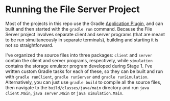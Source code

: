 # Running the File Server Project

Most of the projects in this repo use the Gradle [Application Plugin](https://docs.gradle.org/current/userguide/application_plugin.html), and can built and then started with the `gradle run` command. Because the File Server project involves separate client and server programs (that are meant to be run simultaneously in separate terminals), building and starting it is not so straightforward. 

I've organized the source files into three packages: `client` and `server` contain the client and server programs, respectively, while `simulation` contains the storage emulator program developed during Stage 1. I've written custom Gradle tasks for each of these, so they can be built and run with `gradle runClient`, `gradle runServer` and `gradle runSimulation`. Alternatively, you can just use `gradle build` to compile all the source files, then navigate to the `build/classes/java/main` directory and run `java client.Main`, `java server.Main` or `java simulation.Main`.
